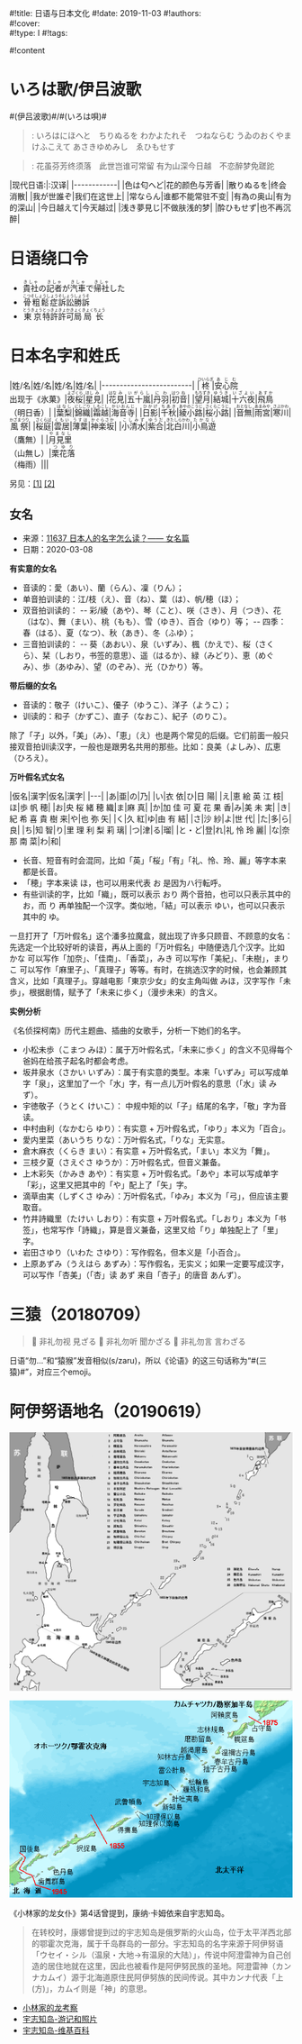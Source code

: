 #!title:    日语与日本文化
#!date:     2019-11-03
#!authors:  
#!cover:    
#!type:     I
#!tags:     

#!content

# いろは歌/伊吕波歌

#(伊吕波歌)#/#(いろは唄)#

> : いろはにほへと　ちりぬるを
わかよたれそ　つねならむ
うゐのおくやま　けふこえて
あさきゆめみし　ゑひもせす

> : 花虽芬芳终须落　此世岂谁可常留
有为山深今日越　不恋醉梦免蹉跎

|现代日语:|:汉译|
|------------|
|色は匂へど|花的颜色与芳香|
|散りぬるを|终会消散|
|我が世誰ぞ|我们在这世上|
|常ならん|谁都不能常驻不变|
|有為の奥山|有为的深山|
|今日越えて|今天越过|
|浅き夢見じ|不做肤浅的梦|
|酔ひもせず|也不再沉醉|

# 日语绕口令

- <ruby>貴社<rt>きしゃ</rt></ruby>の<ruby>記者<rt>きしゃ</rt></ruby>が<ruby>汽車<rt>きしゃ</rt></ruby>で<ruby>帰社<rt>きしゃ</rt></ruby>した
- <ruby>骨粗鬆症<rt>こつそしょうしょう</rt></ruby><ruby>訴訟<rt>そしょう</rt></ruby><ruby>勝訴<rt>しょうそ</rt></ruby>
- <ruby>東京<rt>とうきょう</rt></ruby><ruby>特許<rt>とっきょ</rt></ruby><ruby>許可局<rt>きょかきょく</rt></ruby><ruby>局长<rt>きょくちょう</rt></ruby>

# 日本名字和姓氏

|姓/名|姓/名|姓/名|姓/名|
|-------------------------|
|<ruby>柊<rt>ひいらぎ</rt></ruby>|<ruby>安心院<rt>あじむ</rt></ruby><br>出现于《氷菓》|<ruby>夜桜<rt>よざくら</rt></ruby>|<ruby>星<rt>ほし</rt>見<rt>み</rt></ruby>|
|<ruby>花<rt>はな</rt>見<rt>み</rt></ruby>|<ruby>五十嵐<rt>いがらし</rt></ruby>|<ruby>丹羽<rt>にわ</rt></ruby>|<ruby>初<rt>はつ</rt>音<rt>ね</rt></ruby>|
|<ruby>望月<rt>もちずき</rt></ruby>|<ruby>結城<rt>ゆうき</rt></ruby>|<ruby>十六夜<rt>いざよい</rt></ruby>|<ruby>飛鳥<rt>あすか</rt></ruby><br>（明日香）|
|<ruby>葉梨<rt>はなし</rt></ruby>|<ruby>錦織<rt>にしごり</rt></ruby>|<ruby>霜越<rt>しもこし</rt></ruby>|<ruby>海音寺<rt>かいおんじ</rt></ruby>|
|<ruby>日影<rt>ひかげ</rt></ruby>|<ruby>千秋<rt>ちあき</rt></ruby>|<ruby>綾小路<rt>あやのこうじ</rt></ruby>|<ruby>桜小路<rt>さくらこうじ</rt></ruby>|
|<ruby>音無<rt>おとなし</rt></ruby>|<ruby>雨宮<rt>あまみや</rt></ruby>|<ruby>寒川<rt>さぶかわ</rt></ruby>|<ruby>風祭<rt>かざまつり</rt></ruby>|
|<ruby>桜庭<rt>さくらば</rt></ruby>|<ruby>雲居<rt>くもい</rt></ruby>|<ruby>薄葉<rt>うすは</rt></ruby>|<ruby>神楽坂<rt>かぐらさか</rt></ruby>|
|<ruby>小清水<rt>こしみず</rt></ruby>|<ruby>紫合<rt>ゆうだ</rt></ruby>|<ruby>北白川<rt>きたしらかわ</rt></ruby>|<ruby>小鳥遊<rt>たかなし</rt></ruby><br>（鷹無）|
|<ruby>月見里<rt>やまなし</rt></ruby><br>（山無し）|<ruby>栗花落<rt>つゆり</rt></ruby><br>（梅雨）|||

另见：[[1]](http://www.myshop.co.jp/japancal/fname/name.htm) [[2]](https://xn--o9j533hngbh5ntq5c.com/archives/52)

## 女名

- 来源：[11637 日本人的名字怎么读？—— 女名篇](https://zhuanlan.zhihu.com/p/110533266)
- 日期：2020-03-08

**有实意的女名**

- 音读的：愛（あい）、蘭（らん）、凜（りん）；
- 单音拍训读的：江/枝（え）、音（ね）、葉（は）、帆/穂（ほ）；
- 双音拍训读的：
-- 彩/綾（あや）、琴（こと）、咲（さき）、月（つき）、花（はな）、舞（まい）、桃（もも）、雪（ゆき）、百合（ゆり）等；
-- 四季：春（はる）、夏（なつ）、秋（あき）、冬（ふゆ）；
- 三音拍训读的：
-- 葵（あおい）、泉（いずみ）、楓（かえで）、桜（さくら）、栞（しおり，书签的意思）、遥（はるか）、緑（みどり）、恵（めぐみ）、歩（あゆみ）、望（のぞみ）、光（ひかり）等。

**带后缀的女名**

- 音读的：敬子（けいこ）、優子（ゆうこ）、洋子（ようこ）；
- 训读的：和子（かずこ）、直子（なおこ）、紀子（のりこ）。

除了「子」以外，「美」（み）、「恵」（え）也是两个常见的后缀。它们前面一般只接双音拍训读汉字，一般也是跟男名共用的那些。比如：良美（よしみ）、広恵（ひろえ）。

**万叶假名式女名**

|仮名|漢字|仮名|漢字|
|---|
|あ|亜|の|乃|
|い|衣 依|ひ|日 陽|
|え|恵 絵 英 江 枝|ほ|歩 帆 穂|
|お|央 桜 緒 穂 織|ま|麻 真|
|か|加 佳 可 夏 花 果 香|み|美 未 実|
|き|紀 希 喜 貴 樹 来|や|也 弥 矢|
|く|久 紅|ゆ|由 有 結|
|さ|沙 紗|よ|世 代|
|た|多|ら|良|
|ち|知 智|り|里 理 利 梨 莉 璃|
|つ|津|る|瑠|
|と・ど|登|れ|礼 怜 玲 麗|
|な|奈 那 南 菜|わ|和|

- 长音、短音有时会混同，比如「英」「桜」「有」「礼、怜、玲、麗」等字本来都是长音。
- 「穂」字本来读 ほ，也可以用来代表 お 是因为ハ行転呼。
- 有些训读的字，比如「織」，既可以表示 おり 两个音拍，也可以只表示其中的 お，而 り 再单独配一个汉字。类似地，「結」可以表示 ゆい，也可以只表示其中的 ゆ。

一旦打开了「万叶假名」这个潘多拉魔盒，就出现了许多只顾音、不顾意的女名：先选定一个比较好听的读音，再从上面的「万叶假名」中随便选几个汉字。比如 かな 可以写作「加奈」、「佳南」、「香菜」，みき 可以写作「美紀」、「未樹」，まりこ 可以写作「麻里子」、「真理子」等等。有时，在挑选汉字的时候，也会兼顾其含义，比如「真理子」。穿越电影「東京少女」的女主角叫做 みほ，汉字写作「未歩」，根据剧情，赋予了「未来に歩く」（漫步未来）的含义。

**实例分析**

《名侦探柯南》历代主题曲、插曲的女歌手，分析一下她们的名字。

- 小松未歩（こまつ みほ）：属于万叶假名式，「未来に歩く」的含义不见得每个爸妈在给孩子起名时都会考虑。
- 坂井泉水（さかい いずみ）：属于有实意的类型。本来「いずみ」可以写成单字「泉」，这里加了一个「水」字，有一点儿万叶假名的意思（「水」读 みず）。
- 宇徳敬子（うとく けいこ）： 中规中矩的以「子」结尾的名字，「敬」字为音读。
- 中村由利（なかむら ゆり）：有实意 + 万叶假名式，「ゆり」本义为「百合」。
- 愛内里菜（あいうち りな）：万叶假名式，「りな」无实意。
- 倉木麻衣（くらき まい）：有实意 + 万叶假名式，「まい」本义为「舞」。
- 三枝夕夏（さえぐさ ゆうか）：万叶假名式，但音义兼备。
- 上木彩矢（かみき あや）：有实意 + 万叶假名式。「あや」本可以写成单字「彩」，这里又把其中的「や」配上了「矢」字。
- 滴草由実（しずくさ ゆみ）：万叶假名式，「ゆみ」本义为「弓」，但应该主要取音。
- 竹井詩織里（たけい しおり）：有实意 + 万叶假名式。「しおり」本义为「书签」，也常写作「詩織」，算是音义兼备，这里又给「り」单独配上了「里」字。
- 岩田さゆり（いわた さゆり）：写作假名，但本义是「小百合」。
- 上原あずみ（うえはら あずみ）：写作假名，无实义；如果一定要写成汉字，可以写作「杏美」（「杏」读 あず 来自「杏子」的唐音 あんず）。

# 三猿（20180709）

> 🙈 非礼勿视  見ざる
🙉 非礼勿听  聞かざる
🙊 非礼勿言  言わざる

日语“勿…”和“猿猴”发音相似(s/zaru)，所以《论语》的这三句话称为“#(三猿)#”，对应三个emoji。

# 阿伊努语地名（20190619）

![千岛群岛](./image/assets/H/kuril.jpg)

![千岛群岛](./image/assets/H/千岛群岛.png)

《小林家的龙女仆》第4话曾提到，康纳·卡姆依来自宇志知岛。

> 在转校时，康娜曾提到过的宇志知岛是俄罗斯的火山岛，位于太平洋西北部的鄂霍次克海，属于千岛群岛的一部分。宇志知岛的名字来源于阿伊努语「ウセイ・シル（温泉・大地→有温泉的大陆）」，传说中阿澄雷神为自己创造的居住地就在这里，因此也被看作是阿伊努民族的圣地。阿澄雷神（カンナカムイ）源于北海道原住民阿伊努族的民间传说。其中カンナ代表「上(方)」，カムイ则是「神」的意思。

+ [小林家的龙考察](https://zhuanlan.zhihu.com/p/25373171)
+ [宇志知岛-游记和照片](https://eugene.kaspersky.com.cn/2014/08/27/14%E5%8F%B7%E5%B2%9B%E5%B1%BF%EF%BC%9A%E5%AE%87%E5%BF%97%E7%9F%A5%E5%B2%9B%EF%BC%88ushishir%EF%BC%89/)
+ [宇志知岛-维基百科](https://ja.wikipedia.org/wiki/%E5%AE%87%E5%BF%97%E7%9F%A5%E5%B3%B6)
